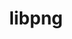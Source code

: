 ---
title: "libpng"
layout: cache
categories: [package, v0.19]
meta: {"versions": ["1.6.37"], "compilers": ["gcc@=11.1.0", "gcc@=7.3.1", "gcc@=7.5.0", "oneapi@=2022.1.0"], "oss": ["amzn2", "ubuntu18.04", "ubuntu20.04"], "platforms": ["linux"], "targets": ["aarch64", "neoverse_n1", "x86_64", "x86_64_v3"], "stacks": ["aws-ahug", "aws-ahug-aarch64", "aws-isc", "aws-isc-aarch64", "data-vis-sdk", "e4s", "e4s-oneapi", "ml-cpu", "ml-cuda", "radiuss"], "num_specs": 6, "num_specs_by_stack": {"aws-isc-aarch64": 2, "aws-ahug-aarch64": 2, "ml-cuda": 1, "aws-isc": 1, "aws-ahug": 1, "ml-cpu": 1, "data-vis-sdk": 1, "radiuss": 1, "e4s": 1, "e4s-oneapi": 1}}
spec_details: [{"hash": "6k2s5mxxlge5fadhkm2btmo47gzyo447", "compiler": "gcc@=7.3.1", "versions": ["1.6.37"], "os": "amzn2", "platform": "linux", "target": "aarch64", "variants": ["build_system=autotools"], "stacks": ["aws-isc-aarch64", "aws-ahug-aarch64"], "size": "-", "tarball": "https://binaries.spack.io/releases/v0.19/build_cache/linux-amzn2-aarch64/gcc-7.3.1/libpng-1.6.37/linux-amzn2-aarch64-gcc-7.3.1-libpng-1.6.37-6k2s5mxxlge5fadhkm2btmo47gzyo447.spack"}, {"hash": "ld6wdnaqbra2vmo324qasuuyn66xm6y5", "compiler": "gcc@=7.3.1", "versions": ["1.6.37"], "os": "amzn2", "platform": "linux", "target": "neoverse_n1", "variants": ["build_system=autotools"], "stacks": ["aws-isc-aarch64", "aws-ahug-aarch64"], "size": "-", "tarball": "https://binaries.spack.io/releases/v0.19/build_cache/linux-amzn2-neoverse_n1/gcc-7.3.1/libpng-1.6.37/linux-amzn2-neoverse_n1-gcc-7.3.1-libpng-1.6.37-ld6wdnaqbra2vmo324qasuuyn66xm6y5.spack"}, {"hash": "7ofn455u66twqpgni2z3oygr3gli4kqj", "compiler": "gcc@=7.3.1", "versions": ["1.6.37"], "os": "amzn2", "platform": "linux", "target": "x86_64_v3", "variants": ["build_system=autotools"], "stacks": ["ml-cuda", "aws-isc", "aws-ahug", "ml-cpu"], "size": "-", "tarball": "https://binaries.spack.io/releases/v0.19/build_cache/linux-amzn2-x86_64_v3/gcc-7.3.1/libpng-1.6.37/linux-amzn2-x86_64_v3-gcc-7.3.1-libpng-1.6.37-7ofn455u66twqpgni2z3oygr3gli4kqj.spack"}, {"hash": "nhbm6zugww2sxgvlahmlpon5xtqhhghb", "compiler": "gcc@=7.5.0", "versions": ["1.6.37"], "os": "ubuntu18.04", "platform": "linux", "target": "x86_64", "variants": ["build_system=autotools"], "stacks": ["data-vis-sdk", "radiuss"], "size": "-", "tarball": "https://binaries.spack.io/releases/v0.19/build_cache/linux-ubuntu18.04-x86_64/gcc-7.5.0/libpng-1.6.37/linux-ubuntu18.04-x86_64-gcc-7.5.0-libpng-1.6.37-nhbm6zugww2sxgvlahmlpon5xtqhhghb.spack"}, {"hash": "m2o76gwcdzckw7dq5nbqpw3mqnw6eavb", "compiler": "gcc@=11.1.0", "versions": ["1.6.37"], "os": "ubuntu20.04", "platform": "linux", "target": "x86_64", "variants": ["build_system=autotools"], "stacks": ["e4s"], "size": "-", "tarball": "https://binaries.spack.io/releases/v0.19/build_cache/linux-ubuntu20.04-x86_64/gcc-11.1.0/libpng-1.6.37/linux-ubuntu20.04-x86_64-gcc-11.1.0-libpng-1.6.37-m2o76gwcdzckw7dq5nbqpw3mqnw6eavb.spack"}, {"hash": "wjj2ahdg7pjslv6rq4p7y5bnj7lmmx6a", "compiler": "oneapi@=2022.1.0", "versions": ["1.6.37"], "os": "ubuntu20.04", "platform": "linux", "target": "x86_64", "variants": ["build_system=autotools"], "stacks": ["e4s-oneapi"], "size": "-", "tarball": "https://binaries.spack.io/releases/v0.19/build_cache/linux-ubuntu20.04-x86_64/oneapi-2022.1.0/libpng-1.6.37/linux-ubuntu20.04-x86_64-oneapi-2022.1.0-libpng-1.6.37-wjj2ahdg7pjslv6rq4p7y5bnj7lmmx6a.spack"}]
---